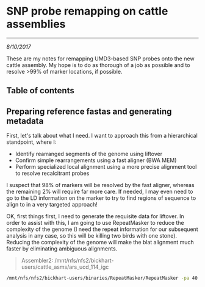 # SNP probe remapping on cattle assemblies
---
*8/10/2017*

These are my notes for remapping UMD3-based SNP probes onto the new cattle assembly. My hope is to do as thorough of a job as possible and to resolve >99% of marker locations, if possible. 

## Table of contents


## Preparing reference fastas and generating metadata

First, let's talk about what I need. I want to approach this from a hierarchical standpoint, where I:

* Identify rearranged segments of the genome using liftover
* Confirm simple rearrangements using a fast aligner (BWA MEM)
* Perform specialized local alignment using a more precise alignment tool to resolve recalcitrant probes

I suspect that 98% of markers will be resolved by the fast aligner, whereas the remaining 2% will require far more care. If needed, I may even need to go to the LD information on the marker to try to find regions of sequence to align to in a very targeted approach!

OK, first things first, I need to generate the requisite data for liftover. In order to assist with this, I am going to use RepeatMasker to reduce the complexity of the genome (I need the repeat information for our subsequent analysis in any case, so this will be killing two birds with one stone). Reducing the complexity of the genome will make the blat alignment much faster by eliminating ambiguous alignments. 

> Assembler2: /mnt/nfs/nfs2/bickhart-users/cattle_asms/ars_ucd_114_igc

```bash
/mnt/nfs/nfs2/bickhart-users/binaries/RepeatMasker/RepeatMasker -pa 40 -q -species cow -no_is -dir ars_ucd_14_igc_rmask ARS-UCD1.0.14.clean.wIGCHaps.fasta